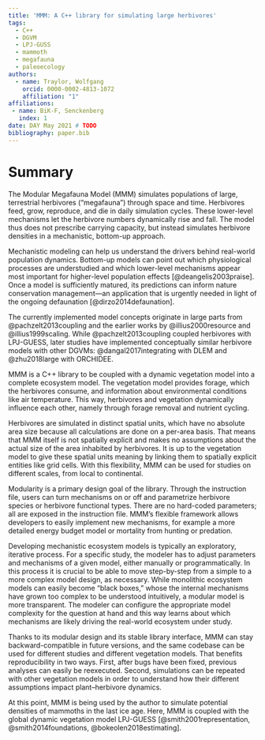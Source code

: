 ```yaml
---
title: 'MMM: A C++ library for simulating large herbivores'
tags:
  - C++
  - DGVM
  - LPJ-GUSS
  - mammoth
  - megafauna
  - paleoecology
authors:
  - name: Traylor, Wolfgang
    orcid: 0000-0002-4813-1072
    affiliation: "1"
affiliations:
 - name: BiK-F, Senckenberg
   index: 1
date: DAY May 2021 # TODO
bibliography: paper.bib
---
```


<!--
SPDX-FileCopyrightText: 2021 Wolfgang Traylor <wolfgang.traylor@senckenberg.de>

SPDX-License-Identifier: CC-BY-4.0
-->

<!--
From the JOSS website (https://joss.readthedocs.io/en/latest/submitting.html):

The paper should be between 250-1000 words.

Your paper should include:

• A list of the authors of the software and their affiliations, using the correct format (see the example below).
• A summary describing the high-level functionality and purpose of the software for a diverse, non-specialist audience.
• A clear Statement of Need that illustrates the research purpose of the software.
• A list of key references, including to other software addressing related needs.
• Mention (if applicable) a representative set of past or ongoing research projects using the software and recent scholarly publications enabled by it.
• Acknowledgement of any financial support.
-->

# Summary

The Modular Megafauna Model (MMM) simulates populations of large, terrestrial herbivores (“megafauna”) through space and time.
Herbivores feed, grow, reproduce, and die in daily simulation cycles.
These lower-level mechanisms let the herbivore numbers dynamically rise and fall.
The model thus does not prescribe carrying capacity, but instead simulates herbivore densities in a mechanistic, bottom-up approach.

Mechanistic modeling can help us understand the drivers behind real-world population dynamics.
Bottom-up models can point out which physiological processes are understudied and which lower-level mechanisms appear most important for higher-level population effects [@deangelis2003praise].
Once a model is sufficiently matured, its predictions can inform nature conservation management—an application that is urgently needed in light of the ongoing defaunation [@dirzo2014defaunation].

The currently implemented model concepts originate in large parts from @pachzelt2013coupling and the earlier works by @illius2000resource and @illius1999scaling.
While @pachzelt2013coupling coupled herbivores with LPJ-GUESS, later studies have implemented conceptually similar herbivore models with other DGVMs: @dangal2017integrating with DLEM and @zhu2018large with ORCHIDEE.

MMM is a C++ library to be coupled with a dynamic vegetation model into a complete ecosystem model.
The vegetation model provides forage, which the herbivores consume, and information about environmental conditions like air temperature.
This way, herbivores and vegetation dynamically influence each other, namely through forage removal and nutrient cycling.

Herbivores are simulated in distinct spatial units, which have no absolute area size because all calculations are done on a per-area basis.
That means that MMM itself is not spatially explicit and makes no assumptions about the actual size of the area inhabited by herbivores.
It is up to the vegetation model to give these spatial units meaning by linking them to spatially explicit entities like grid cells.
With this flexibility, MMM can be used for studies on different scales, from local to continental.

Modularity is a primary design goal of the library.
Through the instruction file, users can turn mechanisms on or off and parametrize herbivore species or herbivore functional types.
There are no hard-coded parameters; all are exposed in the instruction file.
MMM’s flexible framework allows developers to easily implement new mechanisms, for example a more detailed energy budget model or mortality from hunting or predation.

Developing mechanistic ecosystem models is typically an exploratory, iterative process.
For a specific study, the modeler has to adjust parameters and mechanisms of a given model, either manually or programmatically.
In this process it is crucial to be able to move step-by-step from a simple to a more complex model design, as necessary.
While monolithic ecosystem models can easily become “black boxes,” whose the internal mechanisms have grown too complex to be understood intuitively, a modular model is more transparent.
The modeler can configure the appropriate model complexity for the question at hand and this way learns about which mechanisms are likely driving the real-world ecosystem under study.

Thanks to its modular design and its stable library interface, MMM can stay backward-compatible in future versions, and the same codebase can be used for different studies and different vegetation models.
That benefits reproducibility in two ways.
First, after bugs have been fixed, previous analyses can easily be reexecuted.
Second, simulations can be repeated with other vegetation models in order to understand how their different assumptions impact plant–herbivore dynamics.

At this point, MMM is being used by the author to simulate potential densities of mammoths in the last ice age.
Here, MMM is coupled with the global dynamic vegetation model LPJ-GUESS [@smith2001representation, @smith2014foundations, @bokeolen2018estimating].
